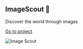 ## ImageScout  📸
Discover the world through images 

[Go to project](https://km-js.github.io/image-scout/)  


![Image Scout](https://dev-to-uploads.s3.amazonaws.com/uploads/articles/xbixvpid0sairl1x216k.png)
